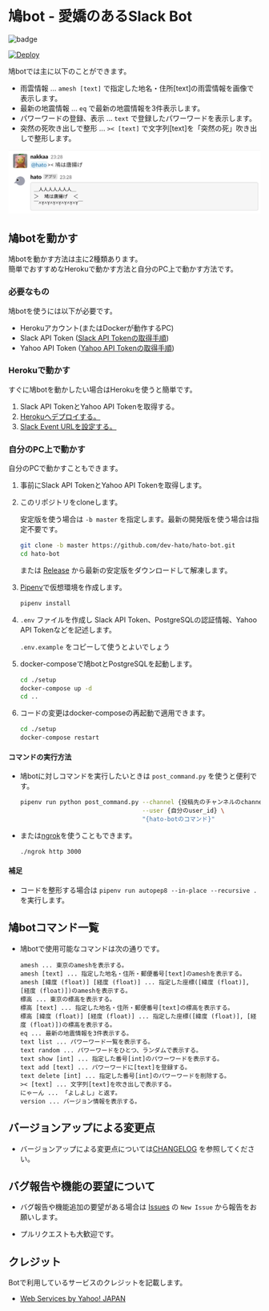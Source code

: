 # 鳩bot - 愛嬌のあるSlack Bot

![badge](https://github.com/dev-hato/hato-bot/workflows/pr-test/badge.svg)
  
[![Deploy](https://www.herokucdn.com/deploy/button.svg)](https://heroku.com/deploy)

鳩botでは主に以下のことができます。

- 雨雲情報 ... `amesh [text]` で指定した地名・住所[text]の雨雲情報を画像で表示します。
- 最新の地震情報 ... `eq` で最新の地震情報を3件表示します。
- パワーワードの登録、表示 ... `text` で登録したパワーワードを表示します。
- 突然の死吹き出しで整形 ... `>< [text]` で文字列[text]を「突然の死」吹き出しで整形します。

![hato](./doc/img/hato-bot-run-1.png)

## 鳩botを動かす

鳩botを動かす方法は主に2種類あります。  
簡単でおすすめなHerokuで動かす方法と自分のPC上で動かす方法です。

### 必要なもの

鳩botを使うには以下が必要です。

- Herokuアカウント(またはDockerが動作するPC)
- Slack API Token ([Slack API Tokenの取得手順](./doc/01_Get_Slack_API_Token.md))
- Yahoo API Token ([Yahoo API Tokenの取得手順](./doc/02_Get_Yahoo_API_Token.md))

### Herokuで動かす

すぐに鳩botを動かしたい場合はHerokuを使うと簡単です。

1. Slack API TokenとYahoo API Tokenを取得する。
1. [Herokuへデプロイする。](./doc/03_Deploy_to_Heroku.md)
1. [Slack Event URLを設定する。](./doc/04_Setting_to_Event_URL.md)

### 自分のPC上で動かす

自分のPCで動かすこともできます。

1. 事前にSlack API TokenとYahoo API Tokenを取得します。

1. このリポジトリをcloneします。

    安定版を使う場合は `-b master` を指定します。最新の開発版を使う場合は指定不要です。

    ```sh
    git clone -b master https://github.com/dev-hato/hato-bot.git
    cd hato-bot
    ```

    または [Release](https://github.com/dev-hato/hato-bot/releases/latest) から最新の安定版をダウンロードして解凍します。

1. [Pipenv](https://pipenv-ja.readthedocs.io/ja/translate-ja/)で仮想環境を作成します。

    ```sh
    pipenv install
    ```

1. `.env` ファイルを作成し  Slack API Token、PostgreSQLの認証情報、Yahoo API Tokenなどを記述します。

    `.env.example` をコピーして使うとよいでしょう

1. docker-composeで鳩botとPostgreSQLを起動します。

    ```sh
    cd ./setup
    docker-compose up -d
    cd ..
    ```

1. コードの変更はdocker-composeの再起動で適用できます。

    ```sh
    cd ./setup
    docker-compose restart
    ```

#### コマンドの実行方法

- 鳩botに対しコマンドを実行したいときは `post_command.py` を使うと便利です。

    ```sh
    pipenv run python post_command.py --channel {投稿先のチャンネルのchannel id} \
                                      --user {自分のuser_id} \
                                      "{hato-botのコマンド}"
    ```

- または[ngrok](https://ngrok.com/)を使うこともできます。

    ```sh
    ./ngrok http 3000
    ```

#### 補足

- コードを整形する場合は `pipenv run autopep8 --in-place --recursive .` を実行します。

## 鳩botコマンド一覧

- 鳩botで使用可能なコマンドは次の通りです。

    ```text
    amesh ... 東京のameshを表示する。
    amesh [text] ... 指定した地名・住所・郵便番号[text]のameshを表示する。
    amesh [緯度 (float)] [経度 (float)] ... 指定した座標([緯度 (float)], [経度 (float)])のameshを表示する。
    標高 ... 東京の標高を表示する。
    標高 [text] ... 指定した地名・住所・郵便番号[text]の標高を表示する。
    標高 [緯度 (float)] [経度 (float)] ... 指定した座標([緯度 (float)], [経度 (float)])の標高を表示する。
    eq ... 最新の地震情報を3件表示する。
    text list ... パワーワード一覧を表示する。
    text random ... パワーワードをひとつ、ランダムで表示する。
    text show [int] ... 指定した番号[int]のパワーワードを表示する。
    text add [text] ... パワーワードに[text]を登録する。
    text delete [int] ... 指定した番号[int]のパワーワードを削除する。
    >< [text] ... 文字列[text]を吹き出しで表示する。
    にゃーん ... 「よしよし」と返す。
    version ... バージョン情報を表示する。
    ```

## バージョンアップによる変更点

- バージョンアップによる変更点については[CHANGELOG](./CHANGELOG.md) を参照してください。

## バグ報告や機能の要望について

- バグ報告や機能追加の要望がある場合は [Issues](https://github.com/dev-hato/hato-bot/issues) の
     `New Issue` から報告をお願いします。

- プルリクエストも大歓迎です。

## クレジット

Botで利用しているサービスのクレジットを記載します。

- [Web Services by Yahoo! JAPAN](https://developer.yahoo.co.jp/sitemap/)
